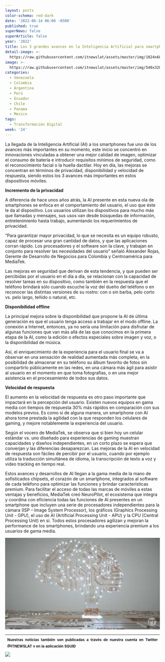 ```yaml
---
layout: posts
color-schema: red-dark
date: '2022-06-14 06:00 -0500'
published: true
superNews: false
superArticle: false
year: '2022'
title: Los 3 grandes avances en la Inteligencia Artificial para smartphones
detail-image: >-
  https://raw.githubusercontent.com/itnewslat/assets/master/img/1024x680/La-inteligencia-artificial-g.jpg
image: >-
  https://raw.githubusercontent.com/itnewslat/assets/master/img/540x320/La-inteligencia-artificial-p.jpg
categories:
  - Venezuela
  - Colombia
  - Argentina
  - Perú
  - Ecuador
  - Chile
  - Panama
  - Mexico
tags:
  - Transformación Digital
week: '24'
---
```

La llegada de la Inteligencia Artificial (AI) a los smartphones fue uno de los avances más importantes en su momento, este inicio se concentró en innovaciones vinculadas a obtener una mejor calidad de imagen, optimizar el consumo de batería e introducir requisitos mínimos de seguridad, como el reconocimiento facial o la huella dactilar. Hoy en día, las mejoras se concentran en términos de privacidad, disponibilidad y velocidad de respuesta, siendo estos los 3 avances más importantes en estos dispositivos móviles. 

**Incremento de la privacidad**

A diferencia de hace unos años atrás, la AI presente en esta nueva ola de smartphones se enfoca en el comportamiento del usuario, el uso que éste le da al dispositivo. Los usuarios utilizan los dispositivos para mucho más que llamadas y mensajes, sus usos van desde búsquedas de información, entretenimiento hasta trabajo, aumentando los requerimientos de privacidad. 

“Para garantizar mayor privacidad, lo que se necesita es un equipo robusto, capaz de procesar una gran cantidad de datos, y que las aplicaciones corran rápido. Los procesadores y el software son la clave, y trabajan en conjunto para resolver las necesidades del usuario” señaló Alexander Rojas, Gerente de Desarrollo de Negocios para Colombia y Centroamérica para MediaTek.

Las mejoras en seguridad que derivan de esta tendencia, y que pueden ser percibidas por el usuario en el día a día, se relacionan con la capacidad de resolver tareas en su dispositivo, como también en la respuesta que el teléfono brindará sólo cuando escuche la voz del dueño del teléfono o en reconocer las distintas versiones de su rostro: con o sin barba, pelo corto vs. pelo largo, teñido o natural, etc.

**Disponibilidad offline**

La principal mejora sobre la disponibilidad que propone la AI de última generación es que el usuario tenga acceso a trabajar en el modo offline. La conexión a Internet, entonces, ya no sería una limitación para disfrutar de algunas funciones que van más allá de las que conocimos en la primera etapa de la AI, como la edición o efectos especiales sobre imagen y voz, o la disponibilidad de música.

Así, el enriquecimiento de la experiencia para el usuario final se va a observar en una sensación de realidad aumentada más completa, en la posibilidad de almacenar en su teléfono su álbum favorito de fotos sin compartirlo públicamente en las redes, en una cámara más ágil para asistir al usuario en el momento en que toma fotografías, o en una mejor asistencia en el procesamiento de todos sus datos.

**Velocidad de respuesta**

El aumento en la velocidad de respuesta es otro paso importante que impactará en la percepción del usuario. Existen nuevos equipos en gama media con tiempos de respuesta 30% más rápidos en comparación con sus modelos previos. Es como si de alguna manera, un smartphone con AI ahora tome prestada la agilidad con la que responden los celulares de gaming, y mejore notablemente la experiencia del usuario. 

Según el vocero de MediaTek, se observa que si bien hoy un celular estándar vs. uno diseñado para experiencias de gaming muestran capacidades y diseños independientes, en un corto plazo se espera que converjan y las diferencias desaparezcan. Las mejoras de la AI en velocidad de respuesta son fáciles de percibir por el usuario, cuando por ejemplo utiliza la traducción simultánea de idioma, la transcripción de texto a voz y video tracking en tiempo real.  

Estos avances y desarrollos de AI llegan a la gama media de la mano de sofisticados chipsets, el corazón de un smartphone, integrados al software de cada teléfono para optimizar las funciones y brindar características premium. Para facilitar el acceso de todas las marcas de móviles a estas ventajas y beneficios, MediaTek creó NeuroPilot, el ecosistema que integra y coordina con eficiencia todas las funciones de AI presentes en un smartphone que incluyen una serie de procesadores independientes para la cámara (ISP – Image System Processor), los gráficos (Graphics Processing Unit - GPU), el uso de AI (Artificial Processing Unit - APU) y la CPU (Central Processing Unit) en sí. Todos estos procesadores agilizan y mejoran la performance de los smartphones, brindando una experiencia premium a los usuarios de gama media.

![](https://raw.githubusercontent.com/itnewslat/assets/master/img/540x320/La-inteligencia-artificial-p.jpg)

<table style="height: 42px;" width="569">
<tbody>
<tr>
<td style="text-align: justify;"><sub><strong>Nuestras noticias también son publicadas a través de nuestra cuenta en Twitter <a href="https://twitter.com/itnewslat?lang=es">@ITNEWSLAT</a> y en la aplicación <a href="https://squidapp.co/en/">SQUID</a></strong></sub></td>
</tr>
</tbody>
</table>

<img src="https://tracker.metricool.com/c3po.jpg?hash=56f88a41e39ab42c063cc51676587a04"/>